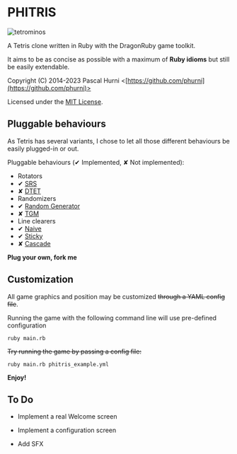# PHITRIS

![tetrominos](http://upload.wikimedia.org/wikipedia/commons/thumb/5/50/All_5_free_tetrominoes.svg/200px-All_5_free_tetrominoes.svg.png)

A Tetris clone written in Ruby with the DragonRuby game toolkit.

It aims to be as concise as possible with a maximum of **Ruby idioms** but still be easily extendable.

Copyright (C) 2014-2023 Pascal Hurni <[https://github.com/phurni](https://github.com/phurni)>

Licensed under the [MIT License](http://opensource.org/licenses/MIT).


## Pluggable behaviours

As Tetris has several variants, I chose to let all those different behaviours be easily plugged-in or out.

Pluggable behaviours (✔ Implemented, ✘ Not implemented):

 - Rotators
  - ✔ [SRS](http://tetris.wikia.com/wiki/SRS)
  - ✘ [DTET](http://tetris.wikia.com/wiki/DTET)
 - Randomizers
  - ✔ [Random Generator](http://tetris.wikia.com/wiki/Random_Generator)
  - ✘ [TGM](http://tetris.wikia.com/wiki/TGM_randomizer)
 - Line clearers
  - ✔ [Naive](http://tetris.wikia.com/wiki/Line_clear#Naive)
  - ✔ [Sticky](http://tetris.wikia.com/wiki/Line_clear#Sticky)
  - ✘ [Cascade](http://tetris.wikia.com/wiki/Line_clear#Cascade)

**Plug your own, fork me**


## Customization

All game graphics and position may be customized ~~through a YAML config file~~.

Running the game with the following command line will use pre-defined configuration

    ruby main.rb
    
~~Try running the game by passing a config file:~~

    ruby main.rb phitris_example.yml

**Enjoy!**


## To Do

- Implement a real Welcome screen

- Implement a configuration screen

- Add SFX
